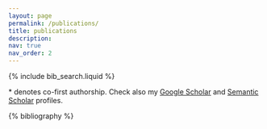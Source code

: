 ```yaml
---
layout: page
permalink: /publications/
title: publications
description: 
nav: true
nav_order: 2
---
```


<!-- _pages/publications.md -->

<!-- Bibsearch Feature -->

{% include bib_search.liquid %}

\* denotes co-first authorship. Check also my [Google Scholar](https://scholar.google.com/citations?hl=en&user=E0sOorcAAAAJ) and [Semantic Scholar](https://www.semanticscholar.org/author/Alessandro-Favero/2088881127) profiles.

<div class="publications">

{% bibliography %}

</div>
